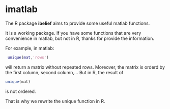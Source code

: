 imatlab
=======


The R package **ibelief** aims to provide some useful matlab functions.

It is a working package. If you have some functions that are very convenience in matlab, but not in R, thanks for provide the information.

For example, in matlab:

```matlab
 unique(mat,'rows')
 ```
 
will return a matrix without repeated rows. Moreover, the matrix is orderd by the first column, second column,... But in R, the result of 
```r
unique(mat) 
```
is not ordered. 

That is why we rewrite the unique function in R.

